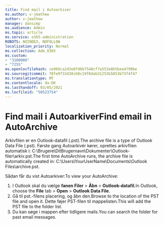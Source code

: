 ```yaml
---
title: Find mail i Autoarkiver
ms.author: v-jmathew
author: v-jmathew
manager: dansimp
ms.audience: Admin
ms.topic: article
ms.service: o365-administration
ROBOTS: NOINDEX, NOFOLLOW
localization_priority: Normal
ms.collection: Adm_O365
ms.custom:
- "3100008"
- "7255"
ms.openlocfilehash: ce969ca2d3e07d6b7548cf7a553e8b5bee4799be
ms.sourcegitcommit: 78fe9f33438cb0c19f0dab31253b5853b73f4f47
ms.translationtype: MT
ms.contentlocale: da-DK
ms.lasthandoff: 03/05/2021
ms.locfileid: "50523754"
---
```

# <a name="find-email-in-autoarchive"></a><span data-ttu-id="521ec-102">Find mail i Autoarkiver</span><span class="sxs-lookup"><span data-stu-id="521ec-102">Find email in AutoArchive</span></span>

<span data-ttu-id="521ec-103">Arkivfilen er en Outlook-datafil (.pst).</span><span class="sxs-lookup"><span data-stu-id="521ec-103">The archive file is a type of Outlook Data File (.pst).</span></span> <span data-ttu-id="521ec-104">Første gang Autoarkivér kører, oprettes arkivfilen automatisk i: C:\Brugere\DitBrugernavn\Dokumenter\Outlook-filer\arkiv.pst.</span><span class="sxs-lookup"><span data-stu-id="521ec-104">The first time AutoArchive runs, the archive file is automatically created in: C:\Users\YourUserName\Documents\Outlook Files\archive.pst.</span></span>

<span data-ttu-id="521ec-105">Sådan får du vist Autoarkiver:</span><span class="sxs-lookup"><span data-stu-id="521ec-105">To view your AutoArchive:</span></span>

1. <span data-ttu-id="521ec-106">I Outlook skal du vælge **fanen Filer** > **Åbn**  >  **Outlook-datafil.**</span><span class="sxs-lookup"><span data-stu-id="521ec-106">In Outlook, choose the **File** tab > **Open** > **Outlook Data File**.</span></span>
2. <span data-ttu-id="521ec-107">Gå til pst.-filens placering, og åbn den.</span><span class="sxs-lookup"><span data-stu-id="521ec-107">Browse to the location of the PST file and open it.</span></span> <span data-ttu-id="521ec-108">Dette føjer PST-filen til mappelisten.</span><span class="sxs-lookup"><span data-stu-id="521ec-108">This will add the PST file to the folder list.</span></span>
3. <span data-ttu-id="521ec-109">Du kan søge i mappen efter tidligere mails.</span><span class="sxs-lookup"><span data-stu-id="521ec-109">You can search the folder for past email messages.</span></span>
